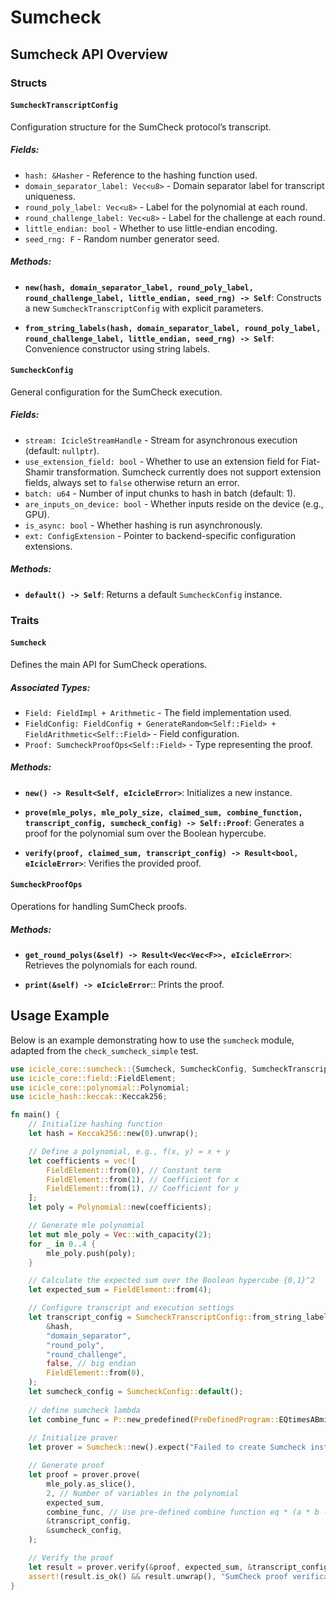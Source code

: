 # Sumcheck

## Sumcheck API Overview

### **Structs**

#### `SumcheckTranscriptConfig`
Configuration structure for the SumCheck protocol’s transcript.

##### **Fields:**
- `hash: &Hasher` - Reference to the hashing function used.
- `domain_separator_label: Vec<u8>` - Domain separator label for transcript uniqueness.
- `round_poly_label: Vec<u8>` - Label for the polynomial at each round.
- `round_challenge_label: Vec<u8>` - Label for the challenge at each round.
- `little_endian: bool` - Whether to use little-endian encoding.
- `seed_rng: F` - Random number generator seed.

##### **Methods:**
- **`new(hash, domain_separator_label, round_poly_label, round_challenge_label, little_endian, seed_rng) -> Self`**:
  Constructs a new `SumcheckTranscriptConfig` with explicit parameters.

- **`from_string_labels(hash, domain_separator_label, round_poly_label, round_challenge_label, little_endian, seed_rng) -> Self`**:
  Convenience constructor using string labels.

#### `SumcheckConfig`
General configuration for the SumCheck execution.

##### **Fields:**
- `stream: IcicleStreamHandle` - Stream for asynchronous execution (default: `nullptr`).
- `use_extension_field: bool` - Whether to use an extension field for Fiat-Shamir transformation. Sumcheck currently does not support extension fields, always set to `false` otherwise return an error.
- `batch: u64` - Number of input chunks to hash in batch (default: 1).
- `are_inputs_on_device: bool` - Whether inputs reside on the device (e.g., GPU).
- `is_async: bool` - Whether hashing is run asynchronously.
- `ext: ConfigExtension` - Pointer to backend-specific configuration extensions.

##### **Methods:**
- **`default() -> Self`**: 
  Returns a default `SumcheckConfig` instance.

### **Traits**

#### `Sumcheck`
Defines the main API for SumCheck operations.

##### **Associated Types:**
- `Field: FieldImpl + Arithmetic` - The field implementation used.
- `FieldConfig: FieldConfig + GenerateRandom<Self::Field> + FieldArithmetic<Self::Field>` - Field configuration.
- `Proof: SumcheckProofOps<Self::Field>` - Type representing the proof.

##### **Methods:**
- **`new() -> Result<Self, eIcicleError>`**:
  Initializes a new instance.

- **`prove(mle_polys, mle_poly_size, claimed_sum, combine_function, transcript_config, sumcheck_config) -> Self::Proof`**:
  Generates a proof for the polynomial sum over the Boolean hypercube.

- **`verify(proof, claimed_sum, transcript_config) -> Result<bool, eIcicleError>`**:
  Verifies the provided proof.


#### `SumcheckProofOps`
Operations for handling SumCheck proofs.

##### **Methods:**
- **`get_round_polys(&self) -> Result<Vec<Vec<F>>, eIcicleError>`**:
  Retrieves the polynomials for each round.

- **`print(&self) -> eIcicleError`**::
  Prints the proof.


## **Usage Example**

Below is an example demonstrating how to use the `sumcheck` module, adapted from the `check_sumcheck_simple` test.

```rust
use icicle_core::sumcheck::{Sumcheck, SumcheckConfig, SumcheckTranscriptConfig};
use icicle_core::field::FieldElement;
use icicle_core::polynomial::Polynomial;
use icicle_hash::keccak::Keccak256;

fn main() {
    // Initialize hashing function
    let hash = Keccak256::new(0).unwrap();

    // Define a polynomial, e.g., f(x, y) = x + y
    let coefficients = vec![
        FieldElement::from(0), // Constant term
        FieldElement::from(1), // Coefficient for x
        FieldElement::from(1), // Coefficient for y
    ];
    let poly = Polynomial::new(coefficients);

    // Generate mle polynomial
    let mut mle_poly = Vec::with_capacity(2);
    for _ in 0..4 {
        mle_poly.push(poly);
    }

    // Calculate the expected sum over the Boolean hypercube {0,1}^2
    let expected_sum = FieldElement::from(4);

    // Configure transcript and execution settings
    let transcript_config = SumcheckTranscriptConfig::from_string_labels(
        &hash,
        "domain_separator",
        "round_poly",
        "round_challenge",
        false, // big endian
        FieldElement::from(0),
    );
    let sumcheck_config = SumcheckConfig::default();
   
    // define sumcheck lambda
    let combine_func = P::new_predefined(PreDefinedProgram::EQtimesABminusC).unwrap();
    
    // Initialize prover
    let prover = Sumcheck::new().expect("Failed to create Sumcheck instance");

    // Generate proof
    let proof = prover.prove(
        mle_poly.as_slice(),
        2, // Number of variables in the polynomial
        expected_sum,
        combine_func, // Use pre-defined combine function eq * (a * b - c)
        &transcript_config,
        &sumcheck_config,
    );

    // Verify the proof
    let result = prover.verify(&proof, expected_sum, &transcript_config);
    assert!(result.is_ok() && result.unwrap(), "SumCheck proof verification failed!");
}
